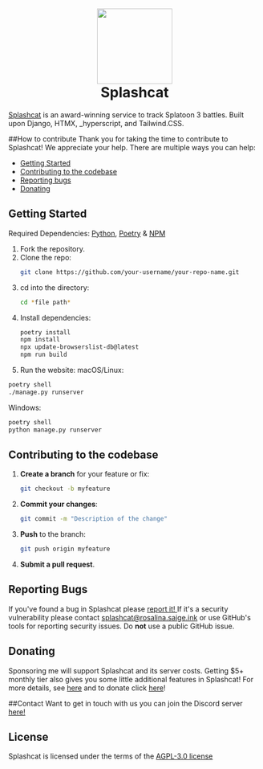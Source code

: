 <h1 align='center'>
<img src="https://raw.githubusercontent.com/splashcat-ink/splashcat/refs/heads/main/static/images/judd-pride.png" width="150">
<br>
<b>Splashcat</b>
</h1>

[Splashcat](http://splashcat.ink "Splashcat") is an award-winning service to track Splatoon 3 battles. Built upon Django, HTMX, _hyperscript, and Tailwind.CSS.

##How to contribute
Thank you for taking the time to contribute to Splashcat! We appreciate your help. There are multiple ways you can help:
- [Getting Started](#getting-started)
- [Contributing to the codebase](#contributing)
- [Reporting bugs](#reporting-bugs)
- [Donating](https://github.com/sponsors/catgirlinspace)

## Getting Started
Required Dependencies: [Python](https://www.python.org/downloads/ "Python"), [Poetry](http://python-poetry.org/docs "Poetry") & [NPM](https://docs.npmjs.com/downloading-and-installing-node-js-and-npm "NPM")
1. Fork the repository.
2. Clone the repo:
    ```bash
    git clone https://github.com/your-username/your-repo-name.git
    ```
3.  cd into the directory:
    ```bash
    cd *file path*
    ```
4. Install dependencies:
    ```bash
	poetry install
	npm install
	npx update-browserslist-db@latest
	npm run build
    ```
5. Run the website:
	macOS/Linux:
```bash
poetry shell
./manage.py runserver
```
Windows:
```bash
poetry shell
python manage.py runserver
```

## Contributing to the codebase
1. **Create a branch** for your feature or fix:
    ```bash
    git checkout -b myfeature
    ```
2. **Commit your changes**:
    ```bash
    git commit -m "Description of the change"
    ```
3. **Push** to the branch:
    ```bash
    git push origin myfeature
    ```
4. **Submit a pull request**.

## Reporting Bugs
If you've found a bug in Splashcat please [report it! ](https://github.com/splashcat-ink/splashcat/issues/new "report it! ")
If it's a security vulnerability please contact splashcat@rosalina.saige.ink or use GitHub's tools for reporting security issues. Do **not** use a public GitHub issue.

## Donating
Sponsoring me will support Splashcat and its server costs. Getting $5+ monthly tier also gives you some little additional features in Splashcat! For more details, see [here](https://splashcat.ink/sponsor/ "here") and to donate click [here](https://github.com/sponsors/catgirlinspace "here")!

##Contact
Want to get in touch with us you can join the Discord server [here!](https://discord.gg/JPFwvbSWMS "here!") 

## License
Splashcat is licensed under the terms of the [AGPL-3.0 license ](https://github.com/splashcat-ink/splashcat/blob/main/LICENSE "AGPL-3.0 license ")


